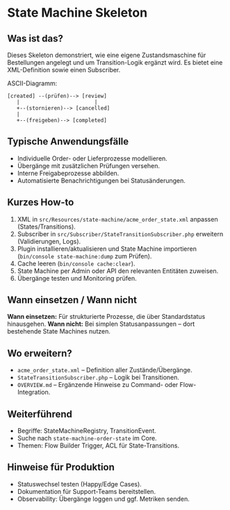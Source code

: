 # State Machine Skeleton

## Was ist das?
Dieses Skeleton demonstriert, wie eine eigene Zustandsmaschine für Bestellungen angelegt und um Transition-Logik ergänzt wird. Es bietet eine XML-Definition sowie einen Subscriber.

ASCII-Diagramm:
```
[created] --(prüfen)--> [review]
   |                        |
   +--(stornieren)--> [cancelled]
   |
   +--(freigeben)--> [completed]
```

## Typische Anwendungsfälle
- Individuelle Order- oder Lieferprozesse modellieren.
- Übergänge mit zusätzlichen Prüfungen versehen.
- Interne Freigabeprozesse abbilden.
- Automatisierte Benachrichtigungen bei Statusänderungen.

## Kurzes How-to
1. XML in `src/Resources/state-machine/acme_order_state.xml` anpassen (States/Transitions).
2. Subscriber in `src/Subscriber/StateTransitionSubscriber.php` erweitern (Validierungen, Logs).
3. Plugin installieren/aktualisieren und State Machine importieren (`bin/console state-machine:dump` zum Prüfen).
4. Cache leeren (`bin/console cache:clear`).
5. State Machine per Admin oder API den relevanten Entitäten zuweisen.
6. Übergänge testen und Monitoring prüfen.

## Wann einsetzen / Wann nicht
**Wann einsetzen:** Für strukturierte Prozesse, die über Standardstatus hinausgehen.
**Wann nicht:** Bei simplen Statusanpassungen – dort bestehende State Machines nutzen.

## Wo erweitern?
- `acme_order_state.xml` – Definition aller Zustände/Übergänge.
- `StateTransitionSubscriber.php` – Logik bei Transitionen.
- `OVERVIEW.md` – Ergänzende Hinweise zu Command- oder Flow-Integration.

## Weiterführend
- Begriffe: StateMachineRegistry, TransitionEvent.
- Suche nach `state-machine-order-state` im Core.
- Themen: Flow Builder Trigger, ACL für State-Transitions.

## Hinweise für Produktion
- Statuswechsel testen (Happy/Edge Cases).
- Dokumentation für Support-Teams bereitstellen.
- Observability: Übergänge loggen und ggf. Metriken senden.
